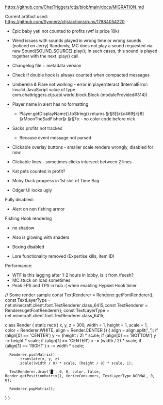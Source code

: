 https://github.com/ChatTriggers/ctjs/blob/main/docs/MIGRATION.md

Current artifact used: https://github.com/Synnerz/ctjs/actions/runs/17884054220

- Epic baby yeti not counted to profits (wtf is price 10k)

- Weird issues with sounds played in wrong time or wrong sounds (noticed on Jerry)
Randomly, MC does not play a sound requested via new Sound(SOUND_SOURCE).play();
In such cases, this sound is played together with the next .play() call.

- Changelog file + metadata version

- Check if double hook is always counted when compacted messages
- Umberella & Flare not working - error in playernteract (InternalError: Invalid JavaScript value of type com.chattriggers.ctjs.api.world.block.Block (moduleProvided#314))
- Player name in alert has no formatting
  -  Player.getDisplayName().toString() returns §r§8[§r§c469§r§8] §rMoonTheSadFisher§r §r§7α - no color code before nick

- Sacks profits not tracked
  - Because event message not parsed

- Clickable overlay buttons  - smaller scale renders wrongly, disabled for now
- Clickable lines - sometimes clicks intersect between 2 lines
- Kat pets counted in profit?

- Moby Duck progress in 1st slot of Time Bag
- Odger UI looks ugly

Fully disabled:
- Alert on non fishing armor

Fishing Hook rendering
- no shadow
- Also is glowing with shaders

- Boxing disabled
- Lore functionality removed (Expertise kills, Item ID)

Performance:
- WTF is this lagging after 1-2 hours in lobby, is it from /feesh?
- MC stuck on load sometimes
- Peak FPS and TPS in hub :( when enabling Hypixel Hook timer



// Some render sample
const TextRenderer = Renderer.getFontRenderer();
const TextLayerType = net.minecraft.client.font.TextRenderer.class_6415;const TextRenderer = Renderer.getFontRenderer();
const TextLayerType = net.minecraft.client.font.TextRenderer.class_6415;

class Render {
  static rect({ x, y, z = 300, width = 1, height = 1, scale = 1, color = Renderer.WHITE, align = Render.CENTER }) {
      align = align.split('_');
      if (align[0] == 'CENTER') y -= (height / 2) * scale;
      if (align[0] == 'BOTTOM') y -= height * scale;
      if (align[1] == 'CENTER') x -= (width / 2) * scale;
      if (align[1] == 'RIGHT') x -= width * scale;
  
      Renderer.pushMatrix()
          .translate(x, y, z)
          .scale((width / 8) * scale, (height / 8) * scale, 1);
  
      TextRenderer.draw('█', 0, 0, color, false, Render.getPositionMatrix(), VertexConsumers, TextLayerType.NORMAL, 0, 0);
  
      Renderer.popMatrix();
  }
}